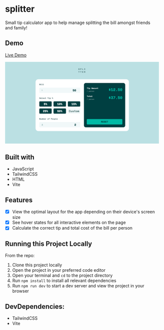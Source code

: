 # splitter
Small tip calculator app to help manage splitting the bill amongst friends and family!

## Demo
[Live Demo](https://nc-splitter.netlify.app/)

<img src="splitter-screenshot.png" alt="" border="0">

## Built with
- JavaScript
- TailwindCSS
- HTML
- Vite

## Features
- [x] View the optimal layout for the app depending on their device's screen size
- [x] See hover states for all interactive elements on the page
- [x] Calculate the correct tip and total cost of the bill per person

## Running this Project Locally
From the repo:
1. Clone this project locally
2. Open the project in your preferred code editor
3. Open your terminal and `cd` to the project directory
4. Run `npm install` to install all relevant dependencies
5. Run `npm run dev` to start a dev server and view the project in your browser

## DevDependencies:
- TailwindCSS
- Vite
